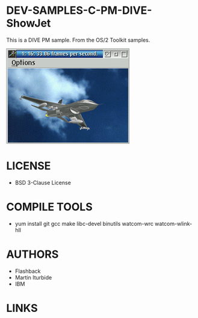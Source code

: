 # DEV-SAMPLES-C-PM-DIVE-ShowJet
This is a DIVE PM sample. From the OS/2 Toolkit samples. 

![ShowJet ScreenShot](/wiki/ShowJet_001.png)

LICENSE
===============
* BSD 3-Clause License

COMPILE TOOLS
===============
* yum install git gcc make libc-devel binutils watcom-wrc watcom-wlink-hll
 
AUTHORS
===============
* Flashback
* Martin Iturbide
* IBM

LINKS
===============
